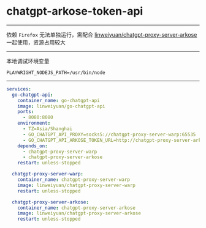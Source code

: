 # chatgpt-arkose-token-api

---

依赖 `Firefox`
无法单独运行，需配合 [linweiyuan/chatgpt-proxy-server-arkose](https://github.com/linweiyuan/docker-services/tree/main/linweiyuan/chatgpt-proxy-server-arkose)
一起使用，资源占用较大

---

本地调试环境变量

`PLAYWRIGHT_NODEJS_PATH=/usr/bin/node`

---

```yaml
services:
  go-chatgpt-api:
    container_name: go-chatgpt-api
    image: linweiyuan/go-chatgpt-api
    ports:
      - 8080:8080
    environment:
      - TZ=Asia/Shanghai
      - GO_CHATGPT_API_PROXY=socks5://chatgpt-proxy-server-warp:65535
      - GO_CHATGPT_API_ARKOSE_TOKEN_URL=http://chatgpt-proxy-server-arkose:60716/token
    depends_on:
      - chatgpt-proxy-server-warp
      - chatgpt-proxy-server-arkose
    restart: unless-stopped

  chatgpt-proxy-server-warp:
    container_name: chatgpt-proxy-server-warp
    image: linweiyuan/chatgpt-proxy-server-warp
    restart: unless-stopped

  chatgpt-proxy-server-arkose:
    container_name: chatgpt-proxy-server-arkose
    image: linweiyuan/chatgpt-proxy-server-arkose
    restart: unless-stopped
```
